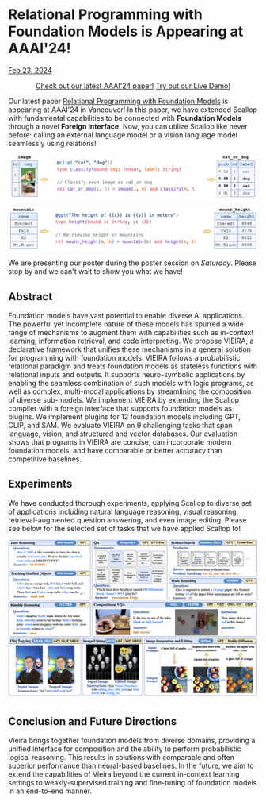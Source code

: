 # Relational Programming with Foundation Models is Appearing at AAAI'24!

<a href="#" class="markdown-tag">Feb 23, 2024</a>

<center>
  <a class="link-button" target="_blank" href="/artifacts/papers/aaai24/scallop_aaai24.pdf">Check out our latest AAAI'24 paper!</a>
  <a class="link-button" target="_blank" href="https://scallop.build/">Try out our Live Demo!</a>
</center>

Our latest paper [Relational Programming with Foundation Models](/artifacts/papers/aaai24/scallop_aaai24.pdf) is appearing at AAAI'24 in Vancouver!
In this paper, we have extended Scallop with fundamental capabilities to be connected with **Foundation Models** through a novel **Foreign Interface**.
Now, you can utilize Scallop like never before: calling an external language model or a vision language model seamlessly using relations!

![cat-or-dog](/img/aaai24/cat-or-dog.png)

![mountain-height](/img/aaai24/mountain-height.png)

We are presenting our poster during the poster session on *Saturday*.
Please stop by and we can't wait to show you what we have!

## Abstract

Foundation models have vast potential to enable diverse AI applications.
The powerful yet incomplete nature of these models has spurred a wide range of mechanisms to augment them with capabilities such as in-context learning, information retrieval, and code interpreting.
We propose VIEIRA, a declarative framework that unifies these mechanisms in a general solution for programming with foundation models.
VIEIRA follows a probabilistic relational paradigm and treats foundation models as stateless functions with relational inputs and outputs.
It supports neuro-symbolic applications by enabling the seamless combination of such models with logic programs, as well as complex, multi-modal applications by streamlining the composition of diverse sub-models.
We implement VIEIRA by extending the Scallop compiler with a foreign interface that supports foundation models as plugins.
We implement plugins for 12 foundation models including GPT, CLIP, and SAM.
We evaluate VIEIRA on 9 challenging tasks that span language, vision, and structured and vector databases.
Our evaluation shows that programs in VIEIRA are concise, can incorporate modern foundation models, and have comparable or better accuracy than competitive baselines.

## Experiments

We have conducted thorough experiments, applying Scallop to diverse set of applications including natural language reasoning, visual reasoning, retrieval-augmented question answering, and even image editing.
Please see below for the selected set of tasks that we have applied Scallop to!

![tasks](/img/aaai24/tasks.png)

## Conclusion and Future Directions

Vieira brings together foundation models from diverse domains, providing a unified interface for composition and the ability to perform probabilistic logical reasoning.
This results in solutions with comparable and often superior performance than neural-based baselines.
In the future, we aim to extend the capabilities of Vieira beyond the current in-context learning settings to weakly-supervised training and fine-tuning of foundation models in an end-to-end manner.
